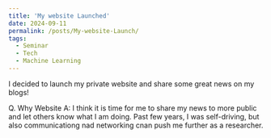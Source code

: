 ```yaml
---
title: 'My website Launched'
date: 2024-09-11
permalink: /posts/My-website-Launch/
tags:
  - Seminar
  - Tech
  - Machine Learning
---
```


I decided to launch my private website and share some great news on my blogs!

Q. Why Website
A: I think it is time for me to share my news to more public and let others know what I am doing. Past few years, I was self-driving, but also communicationg nad networking cnan push me further as a researcher.

